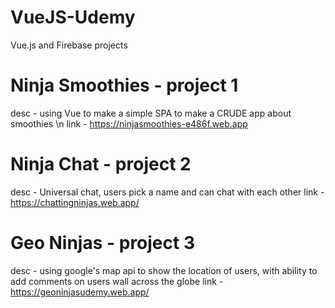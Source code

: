 # VueJS-Udemy
Vue.js and Firebase projects

# Ninja Smoothies - project 1
desc - using Vue to make a simple SPA to make a CRUDE app about smoothies \n
link - https://ninjasmoothies-e486f.web.app

# Ninja Chat - project 2
desc - Universal chat, users pick a name and can chat with each other
link - https://chattingninjas.web.app/

# Geo Ninjas - project 3
desc - using google's map api to show the location of users, with ability to add comments on users wall across the globe
link - https://geoninjasudemy.web.app/
